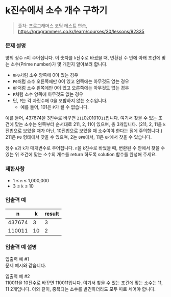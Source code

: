 # k진수에서 소수 개수 구하기
> 출처: 프로그래머스 코딩 테스트 연습, https://programmers.co.kr/learn/courses/30/lessons/92335

### 문제 설명
양의 정수 `n`이 주어집니다. 이 숫자를 `k`진수로 바꿨을 때, 변환된 수 안에 아래 조건에 맞는 소수(Prime number)가 몇 개인지 알아보려 합니다.

- `0P0`처럼 소수 양쪽에 0이 있는 경우
- `P0`처럼 소수 오른쪽에만 0이 있고 왼쪽에는 아무것도 없는 경우
- `0P`처럼 소수 왼쪽에만 0이 있고 오른쪽에는 아무것도 없는 경우
- `P`처럼 소수 양쪽에 아무것도 없는 경우
- 단, `P`는 각 자릿수에 0을 포함하지 않는 소수입니다.
  - 예를 들어, 101은 `P`가 될 수 없습니다.

예를 들어, 437674을 3진수로 바꾸면 `211`0`2`01010`11`입니다. 여기서 찾을 수 있는 조건에 맞는 소수는 왼쪽부터 순서대로 211, 2, 11이 있으며, 총 3개입니다. (211, 2, 11을 `k`진법으로 보았을 때가 아닌, 10진법으로 보았을 때 소수여야 한다는 점에 주의합니다.) 211은 `P0` 형태에서 찾을 수 있으며, 2는 `0P0`에서, 11은 `0P`에서 찾을 수 있습니다.

정수 `n`과 `k`가 매개변수로 주어집니다. `n`을 `k`진수로 바꿨을 때, 변환된 수 안에서 찾을 수 있는 위 조건에 맞는 소수의 개수를 return 하도록 solution 함수를 완성해 주세요.

### 제한사항
- 1 ≤ `n` ≤ 1,000,000
- 3 ≤ `k` ≤ 10

### 입출력 예
n | k | result
---|---|---
437674 | 3 | 3
110011 | 10 | 2

### 입출력 예 설명
입출력 예 #1  
문제 예시와 같습니다.

입출력 예 #2  
110011을 10진수로 바꾸면 110011입니다. 여기서 찾을 수 있는 조건에 맞는 소수는 11, 11 2개입니다. 이와 같이, 중복되는 소수를 발견하더라도 모두 따로 세어야 합니다.
